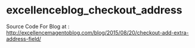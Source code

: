 # excellenceblog_checkout_address


Source Code For Blog at : http://excellencemagentoblog.com/blog/2015/08/20/checkout-add-extra-address-field/
